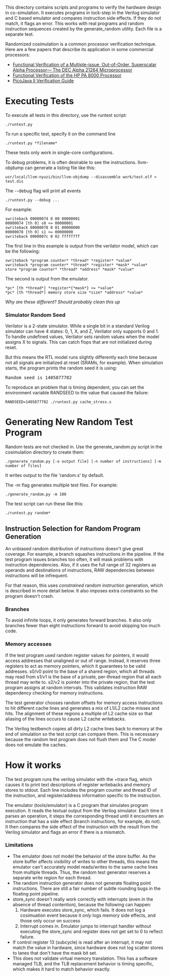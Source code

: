 This directory contains scripts and programs to verify the hardware design in
co-simulation. It executes programs in lock-step in the Verilog simulator and C
based emulator and compares instruction side effects. If they do not match, it
flags an error. This works with real programs and random instruction sequences
created by the generate_random utility. Each file is a separate test.

Randomized cosimulation is a common processor verification technique. Here
are a few papers that describe its application in some commercial processors:

- [Functional Verification of a Multiple-issue, Out-of-Order, Superscalar Alpha Processor— The DEC Alpha 21264 Microprocessor](http://www.cs.clemson.edu/~mark/464/21264.verification.pdf)
- [Functional Verification of the HP PA 8000 Processor](http://www.cs.clemson.edu/~mark/464/hp8000.verification.pdf)
- [PicoJava II Verification Guide](http://www1.pldworld.com/@xilinx/html/pds/HDL/picoJava-II/docs/pj2-verif-guide.pdf)

# Executing Tests

To execute all tests in this directory, use the runtest script:

    ./runtest.py

To run a specific test, specify it on the command line

    ./runtest.py *filename*

These tests only work in single-core configurations.

To debug problems, it is often desirable to see the instructions. llvm-objdump
can generate a listing file like this:

    usr/local/llvm-nyuzi/bin/llvm-objdump --disassemble work/test.elf > test.dis

The --debug flag will print all events

    ./runtest.py --debug ...

For example:

    swriteback 00000074 0 00 00000001
    00000074 [th 0] s0 <= 00000001
    swriteback 00000078 0 01 00000000
    00000078 [th 0] s1 <= 00000000
    swriteback 0000007c 0 02 ffffffff

The first line in this example is output from the verilator model, which can be the following:

    swriteback *program counter* *thread* *register* *value*
    vwriteback *program counter* *thread* *register* *mask* *value*
    store *program counter* *thread* *address* *mask* *value*

The second is output from the emulator.

    *pc* [th *thread*] *register*{*mask*} <= *value*
    *pc* [th *thread*] memory store size *size* *address* *value*

*Why are these different? Should probably clean this up*

### Simulator Random Seed

Verilator is a 2-state simulator. While a single bit in a standard Verilog
simulator can have 4 states: 0, 1, X, and Z, Verilator only supports 0 and 1.
To handle undefined values, Verilator sets random values when the model assigns
X to signals. This can catch flops that are not initialized during reset.

But this means the RTL model runs slightly differently each time because
not all signals are initialized at reset (SRAMs, for example). When simulation
starts, the program prints the random seed it is using:

<pre>
Random seed is 1405877782
</pre>

To reproduce an problem that is timing dependent, you can set the environment
variable RANDSEED to the value that caused the failure:

    RANDSEED=1405877782 ./runtest.py cache_stress.s

# Generating New Random Test Program

Random tests are not checked in. Use the generate_random.py script
in the cosimulation directory to create them:

    ./generate_random.py [-o output file] [-n number of instructions] [-m number of files]

It writes output to the file 'random.s' by default.

The -m flag generates multiple test files. For example:

    ./generate_random.py -m 100

The test script can run these like this:

    ./runtest.py random*

## Instruction Selection for Random Program Generation

An unbiased random distribution of instructions doesn't give great coverage.
For example, a branch squashes instructions in the pipeline. If the test program
issues branches too often, it will mask problems with instruction dependencies.
Also, if it uses the full range of 32 registers as operands and destinations of
instructions, RAW dependencies between instructions will be infrequent.

For that reason, this uses _constrained_ random instruction generation, which
is described in more detail below. It also imposes extra constraints so the
program doesn't crash.

### Branches

To avoid infinite loops, it only generates forward branches. It also only
branches fewer than eight instructions forward to avoid skipping too much
code.

### Memory accesses

If the test program used random register values for pointers, it would access
addresses that unaligned or out of range. Instead, it reserves three registers
to act as memory pointers, which it guarantees to be valid addresses. s0/v0
point to the base of a shared region, which all threads may read from s1/v1 is
the base of a private, per-thread region that all each thread may write to.
s2/v2 is pointer into the private region, that the test program assigns at
random intervals. This validates instruction RAW dependency checking for memory
instructions.

The test generator chooses random offsets for memory access instructions to
hit different cache lines and generates a mix of L1/L2 cache misses and hits.
The alignment of these regions a multiple of L2 cache size so that aliasing of
the lines occurs to cause L2 cache writebacks.

The Verilog testbench copies all dirty L2 cache lines back to memory at the end
of simulation so the test script can compare them. This is necesssary because
the random test program does not flush them and The C model does not emulate
the caches.

# How it works

The test program runs the verilog simulator with the +trace flag, which
causes it to print text descriptions of register writebacks and memory stores
to stdout. Each line includes the program counter and thread ID of the
instruction, and register/address information specific to the instruction.

The emulator (tools/emulator) is a C program that simulates program execution.
It reads the textual output from the Verilog simulator. Each time it parses an
operation, it steps the corresponding thread until it encounters an instruction
that has a side effect (branch instructions, for example, do not). It then
compares the side effect of the instruction with the result from the Verilog
simulator and flags an error if there is a mismatch.

### Limitations

- The emulator does not model the behavior of the store buffer. As the store
  buffer affects visibility of writes to other threads, this means the emulator
  can't accurately model reads/writes to the same cache lines from multiple
  threads. Thus, the random test generator reserves a separate write region for
  each thread.
- The random instruction generator does not generate floating point
  instructions. There are still a fair number of subtle rounding bugs in the
  floating point pipeline.
- store_sync doesn't really work correctly with interrupts (even in the absence
  of thread contention), because the following can happen:
    1. Hardware executes store_sync, which fails. It does not log a cosimuation event
       because it *only* logs memory side effects, and those only occur on success
    2. Interrupt comes in. Emulator jumps to interrupt handler without executing the
       store_sync and register does not get set to 0 to reflect failure.
- If control register 13 (subcycle) is read after an interrupt, it may not match the
  value in hardware, since hardware does not log scatter stores to lanes that don't
  have the mask bit set.
- This does not validate virtual memory translation. This has a software managed
TLB, and the TLB replacement behavior is timing specific, which makes it hard to match
behavior exactly.
